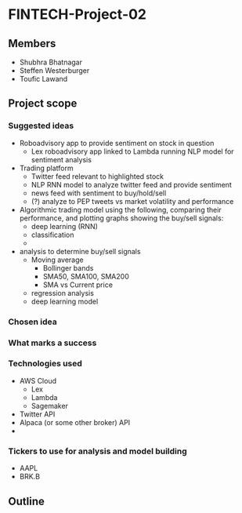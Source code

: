 # FINTECH-Project-02

## Members
- Shubhra Bhatnagar
- Steffen Westerburger
- Toufic Lawand

## Project scope
### Suggested ideas
- Roboadvisory app to provide sentiment on stock in question
	- Lex roboadvisory app linked to Lambda running NLP model for sentiment analysis
- Trading platform
	- Twitter feed relevant to highlighted stock
	- NLP RNN model to analyze twitter feed and provide sentiment
	- news feed with sentiment to buy/hold/sell
	- (?) analyze to PEP tweets vs market volatility and performance
- Algorithmic trading model using the following, comparing their performance, and plotting graphs showing the buy/sell signals:
	- deep learning (RNN)
	- classification
	-
- analysis to determine buy/sell signals
	- Moving average
		- Bollinger bands
		- SMA50, SMA100, SMA200
		- SMA vs Current price
	- regression analysis
	- deep learning model

### Chosen idea


### What marks a success


### Technologies used
- AWS Cloud
	- Lex
	- Lambda
	- Sagemaker
- Twitter API
- Alpaca (or some other broker) API
- 

### Tickers to use for analysis and model building
- AAPL
- BRK.B

## Outline
